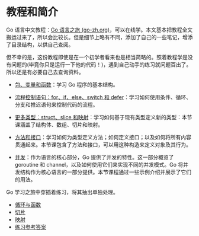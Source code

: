 # 教程和简介

Go 语言中文教程：[Go 语言之旅 (go-zh.org)](https://tour.go-zh.org/list)，可以在线学。本文基本把教程全文搬运过来了，所以会比较长。但是细节上略有不同，添加了自己的一些笔记，增添了目录结构，以供自己查阅。

但不幸的是，这份教程即使是在一个初学者看来也是相当简略的。照着教程学是没有问题的(毕竟你只是运行一下他的代码！)，遇到自己动手的练习就问题百出了。所以还是有必要自己去查询资料。

- [包、变量和函数](A-tour-of-Go/Packages-variables-and-functions.md)：学习 Go 程序的基本结构。

- [流程控制语句：for、if、else、switch 和 defer](A-tour-of-Go/Flow-control-statements.md)：学习如何使用条件、循环、分支和推迟语句来控制代码的流程。

- [更多类型：struct、slice 和映射](A-tour-of-Go/Structs-slices-and-maps.md)：学习如何基于现有类型定义新的类型：本节课涵盖了结构体、数组、切片和映射。

- [方法和接口](A-tour-of-Go/Methods-and-interfaces.md)：学习如何为类型定义方法；如何定义接口；以及如何将所有内容贯通起来。本节课包含了方法和接口，可以用这种构造来定义对象及其行为。

- [并发](A-tour-of-Go/Concurrency.md)：作为语言的核心部分，Go 提供了并发的特性。这一部分概览了 goroutine 和 channel，以及如何使用它们来实现不同的并发模式。Go 将并发结构作为核心语言的一部分提供。本节课程通过一些示例介绍并展示了它们的用法。

Go 学习之旅中穿插着练习，将其抽出单独处理。

- [循环与函数](A-tour-of-Go/Exercise-loops-and-Functions.md)
- [切片](A-tour-of-Go/Exercise-slices.md)
- [映射](A-tour-of-Go/Exercise-maps.md)
- [练习参考答案](A-tour-of-Go/Exercise-answer.md)
